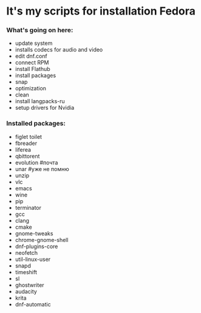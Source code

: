 # It's my scripts for installation Fedora
### What's going on here:
- update system
- installs codecs for audio and video
- edit dnf.conf
- connect RPM
- install Flathub
- install packages
- snap
- optimization
- clean
- install langpacks-ru
- setup drivers for Nvidia
### Installed packages:
- figlet toilet
- fbreader
- liferea
- qbittorent
- evolution #почта
- unar #уже не помню
- unzip
- vlc
- emacs
- wine 
- pip
- terminator 
- gcc 
- clang 
- cmake 
- gnome-tweaks 
- chrome-gnome-shell
- dnf-plugins-core 
- neofetch 
- util-linux-user 
- snapd
- timeshift
- sl
- ghostwriter
- audacity
- krita
- dnf-automatic